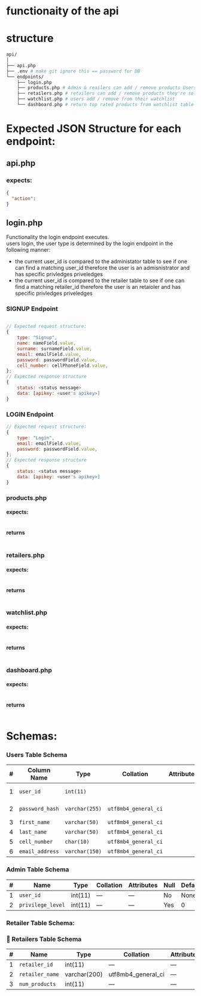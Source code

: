 # functionaity of the api
# structure
```bash
api/
│
├── api.php
├── .env # make git ignore this == password for DB
└── endpoints/
    ├── login.php
    ├── products.php # Admin & reailers can add / remove products Users can sort/filter/search products & add to watchlist
    ├── retailers.php # retailers can add / remove products they're sellring
    ├── watchlist.php # users add / remove from their watchlist
    └── dashboard.php # return top rated products from watchlist table
```


# Expected JSON Structure for each endpoint:
## api.php
### expects:
```json
{
  "action":
}

```

## login.php
Functionality the login endpoint executes. <br>
users login, the user type is determined by the login endpoint in the following manner:
* the current user_id is compared to the administator table to see if one can find a matching user_id therefore the user is an admisnistrator and has specific privledges priveledges
* the current user_id is compared to the retailer table to see if one can find a matching retailer_id therefore the user is an retaioler and has specific privledges priveledges
### SIGNUP  Endpoint
```js

// Expected request structure:
{
    type: "Signup",
    name: nameField.value,
    surname: surnameField.value,
    email: emailField.value,
    password: passwordField.value,
    cell_number: cellPhoneField.value,
};
// Expected response structure
{
    status: <status message>
    data: [apikey: <user's apikey>]
}

```

### LOGIN  Endpoint
```js
// Expected request structure:
{
    type: "Login",
    email: emailField.value,
    password: passwordField.value,
};
// Expected response structure
{
    status: <status message>
    data: [apikey: <user's apikey>]
}
```

### products.php
#### expects:
```json

```
#### returns
```json

```

### retailers.php
#### expects:
```json

```
#### returns
```json

```


### watchlist.php
#### expects:
```json

```
#### returns
```json

```


### dashboard.php
#### expects:
```json

```
#### returns
```json

```



# Schemas:
### Users Table Schema

| #  | Column Name     | Type          | Collation            | Attributes      | Null | Default | Extra           | Notes             |
|----|------------------|---------------|-----------------------|------------------|------|---------|------------------|--------------------|
| 1  | `user_id`        | `int(11)`      |                       |                  | No   | None    | AUTO_INCREMENT  | Primary Key        |
| 2  | `password_hash`  | `varchar(255)` | `utf8mb4_general_ci`  |                  | No   | None    |                  | Hashed password    |
| 3  | `first_name`     | `varchar(50)`  | `utf8mb4_general_ci`  |                  | No   | None    |                  |                    |
| 4  | `last_name`      | `varchar(50)`  | `utf8mb4_general_ci`  |                  | Yes  | NULL    |                  | Optional           |
| 5  | `cell_number`    | `char(10)`     | `utf8mb4_general_ci`  |                  | No   | None    |                  |                    |
| 6  | `email_address`  | `varchar(150)` | `utf8mb4_general_ci`  |                  | Yes  | NULL    |                  | Indexedm           |


### Admin Table Schema

| #  | Name            | Type      | Collation           | Attributes | Null | Default | Extra          |
|----|-----------------|-----------|---------------------|------------|------|---------|----------------|
| 1  | `user_id`       | int(11)   | —                   | —          | No   | None    | AUTO_INCREMENT |
| 2  | `privilege_level` | int(11) | —                   | —          | Yes  | 0       | —              |


### Retailer Table Schema:
### 🏪 Retailers Table Schema

| #  | Name           | Type         | Collation           | Attributes | Null | Default | Extra          |
|----|----------------|--------------|----------------------|------------|------|---------|----------------|
| 1  | `retailer_id`   | int(11)      | —                    | —          | No   | None    | AUTO_INCREMENT |
| 2  | `retailer_name` | varchar(200) | utf8mb4_general_ci   | —          | No   | None    | —              |
| 3  | `num_products`  | int(11)      | —                    | —          | Yes  | -1      | —              |
